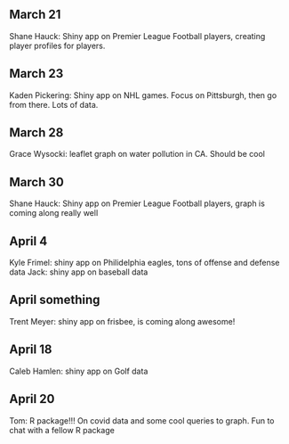 ## March 21

Shane Hauck: Shiny app on Premier League Football players, creating player profiles for players.

## March 23

Kaden Pickering: Shiny app on NHL games. Focus on Pittsburgh, then go from there. Lots of data.

## March 28

Grace Wysocki: leaflet graph on water pollution in CA. Should be cool

## March 30

Shane Hauck: Shiny app on Premier League Football players, graph is coming along really well

## April 4

Kyle Frimel: shiny app on Philidelphia eagles, tons of offense and defense data
Jack: shiny app on baseball data

## April something

Trent Meyer: shiny app on frisbee, is coming along awesome!

## April 18

Caleb Hamlen: shiny app on Golf data

## April 20

Tom: R package!!! On covid data and some cool queries to graph. Fun to chat with a fellow R package

